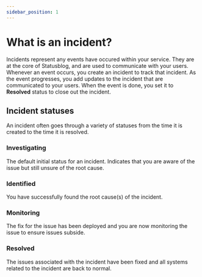 ```yaml
---
sidebar_position: 1
---
```


# What is an incident?

Incidents represent any events have occured within your service. They are at the core of Statusblog, and are used to communicate with your users. Whenever an event occurs, you create an incident to track that incident. As the event progresses, you add updates to the incident that are communicated to your users. When the event is done, you set it to **Resolved** status to close out the incident.

## Incident statuses

An incident often goes through a variety of statuses from the time it is created to the time it is resolved.

### Investigating

The default initial status for an incident. Indicates that you are aware of the issue but still unsure of the root cause.

### Identified

You have successfully found the root cause(s) of the incident.

### Monitoring

The fix for the issue has been deployed and you are now monitoring the issue to ensure issues subside.

### Resolved

The issues associated with the incident have been fixed and all systems related to the incident are back to normal.
